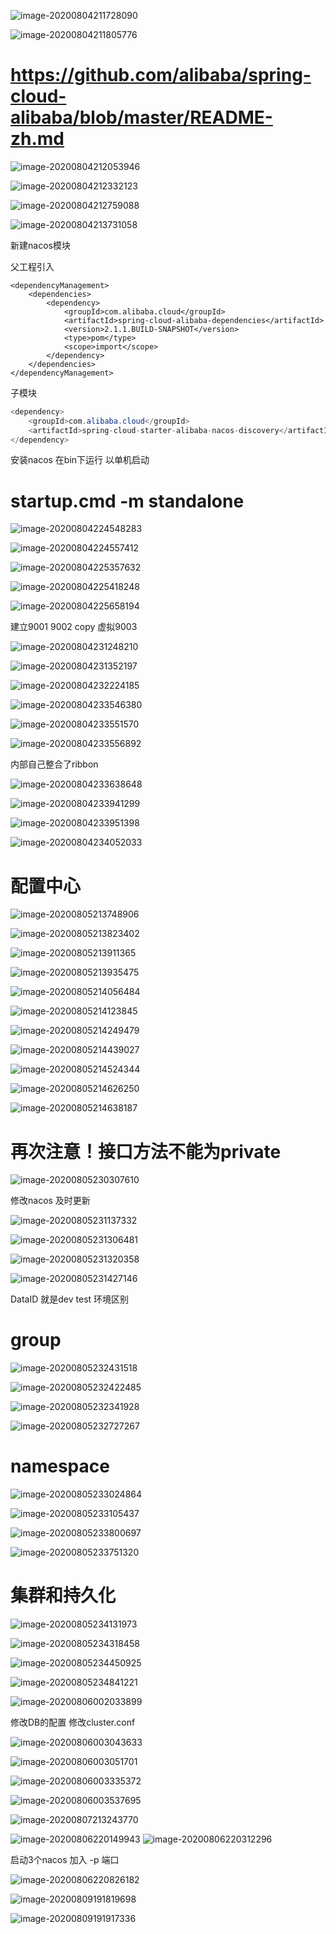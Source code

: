 ![image-20200804211728090](NACOS.assets/image-20200804211728090.png)

![image-20200804211805776](nacos.assets/image-20200804211805776.png)

# https://github.com/alibaba/spring-cloud-alibaba/blob/master/README-zh.md

![image-20200804212053946](nacos.assets/image-20200804212053946.png)

![image-20200804212332123](nacos.assets/image-20200804212332123.png)

![image-20200804212759088](nacos.assets/image-20200804212759088.png)

![image-20200804213731058](nacos.assets/image-20200804213731058.png)

新建nacos模块

父工程引入

```
<dependencyManagement>
    <dependencies>
        <dependency>
            <groupId>com.alibaba.cloud</groupId>
            <artifactId>spring-cloud-alibaba-dependencies</artifactId>
            <version>2.1.1.BUILD-SNAPSHOT</version>
            <type>pom</type>
            <scope>import</scope>
        </dependency>
    </dependencies>
</dependencyManagement>
```

子模块

```java
<dependency>
    <groupId>com.alibaba.cloud</groupId>
    <artifactId>spring-cloud-starter-alibaba-nacos-discovery</artifactId>
</dependency>
```

安装nacos   在bin下运行  以单机启动

# startup.cmd -m standalone

![image-20200804224548283](nacos.assets/image-20200804224548283.png)

![image-20200804224557412](nacos.assets/image-20200804224557412.png)

![image-20200804225357632](nacos.assets/image-20200804225357632.png)

![image-20200804225418248](nacos.assets/image-20200804225418248.png)

![image-20200804225658194](nacos.assets/image-20200804225658194.png)

建立9001  9002  copy  虚拟9003

![image-20200804231248210](nacos.assets/image-20200804231248210.png)

![image-20200804231352197](nacos.assets/image-20200804231352197.png)

![image-20200804232224185](nacos.assets/image-20200804232224185.png)

![image-20200804233546380](nacos.assets/image-20200804233546380.png)

![image-20200804233551570](nacos.assets/image-20200804233551570.png)

![image-20200804233556892](nacos.assets/image-20200804233556892.png)

内部自己整合了ribbon  

![image-20200804233638648](nacos.assets/image-20200804233638648.png)

![image-20200804233941299](nacos.assets/image-20200804233941299.png)

![image-20200804233951398](nacos.assets/image-20200804233951398.png)

![image-20200804234052033](nacos.assets/image-20200804234052033.png)

# 配置中心

![image-20200805213748906](nacos.assets/image-20200805213748906.png)

![image-20200805213823402](nacos.assets/image-20200805213823402.png)

![image-20200805213911365](nacos.assets/image-20200805213911365.png)

![image-20200805213935475](nacos.assets/image-20200805213935475.png)

![image-20200805214056484](nacos.assets/image-20200805214056484.png)

![image-20200805214123845](nacos.assets/image-20200805214123845.png)

![image-20200805214249479](nacos.assets/image-20200805214249479.png)

![image-20200805214439027](nacos.assets/image-20200805214439027.png)

![image-20200805214524344](nacos.assets/image-20200805214524344.png)

![image-20200805214626250](nacos.assets/image-20200805214626250.png)

![image-20200805214638187](nacos.assets/image-20200805214638187.png)

# 再次注意！接口方法不能为private

![image-20200805230307610](nacos.assets/image-20200805230307610.png)

修改nacos  及时更新

![image-20200805231137332](nacos.assets/image-20200805231137332.png)

![image-20200805231306481](nacos.assets/image-20200805231306481.png)

![image-20200805231320358](nacos.assets/image-20200805231320358.png)

![image-20200805231427146](nacos.assets/image-20200805231427146.png)

DataID 就是dev  test 环境区别

# group

![image-20200805232431518](nacos.assets/image-20200805232431518.png)

![image-20200805232422485](nacos.assets/image-20200805232422485.png)

![image-20200805232341928](nacos.assets/image-20200805232341928.png)

![image-20200805232727267](nacos.assets/image-20200805232727267.png)

# namespace

![image-20200805233024864](nacos.assets/image-20200805233024864.png)

![image-20200805233105437](nacos.assets/image-20200805233105437.png)

![image-20200805233800697](nacos.assets/image-20200805233800697.png)

![image-20200805233751320](nacos.assets/image-20200805233751320.png)

# 集群和持久化

![image-20200805234131973](nacos.assets/image-20200805234131973.png)

![image-20200805234318458](nacos.assets/image-20200805234318458.png)

![image-20200805234450925](nacos.assets/image-20200805234450925.png)

![image-20200805234841221](nacos.assets/image-20200805234841221.png)

![image-20200806002033899](nacos.assets/image-20200806002033899.png)

修改DB的配置  修改cluster.conf

![image-20200806003043633](nacos.assets/image-20200806003043633.png)

![image-20200806003051701](nacos.assets/image-20200806003051701.png)

![image-20200806003335372](nacos.assets/image-20200806003335372.png)

![image-20200806003537695](nacos.assets/image-20200806003537695.png)

![image-20200807213243770](nacos.assets/image-20200807213243770.png)



![image-20200806220149943](nacos.assets/image-20200806220149943.png) ![image-20200806220312296](nacos.assets/image-20200806220312296.png)

启动3个nacos 加入 -p 端口

![image-20200806220826182](nacos.assets/image-20200806220826182.png)

![image-20200809191819698](nacos.assets/image-20200809191819698.png)

![image-20200809191917336](nacos.assets/image-20200809191917336.png)
